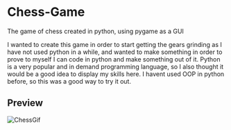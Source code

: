 # Chess-Game
The game of chess created in python, using pygame as a GUI

I wanted to create this game in order to start getting the gears grinding as I have not used python in a while, and wanted to make something in order to prove to myself I can code in python and make something out of it. Python is a very popular and in demand programming language, so I also thought it would be a good idea to display my skills here. I havent used OOP in python before, so this was a good way to try it out.

## Preview

![ChessGif](https://user-images.githubusercontent.com/60592017/143805337-42ad7a50-c734-4c7f-b15e-a98f59fff372.gif)
